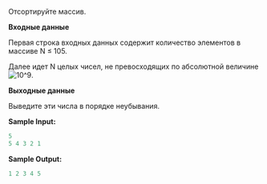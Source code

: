 Отсортируйте массив.

**Входные данные**

Первая строка входных данных содержит количество элементов в массиве N ≤ 105.

Далее идет N целых чисел, не превосходящих по абсолютной величине <img src="https://latex.codecogs.com/svg.image?10^9" title="10^9" />.

**Выходные данные**

Выведите эти числа в порядке неубывания.

**Sample Input:**

```cpp
5
5 4 3 2 1
```


**Sample Output:**

```cpp
1 2 3 4 5
```
